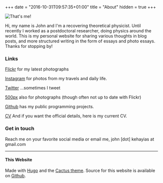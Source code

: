 +++
date = "2016-10-31T09:57:35+01:00"
title = "About"
hidden = true
+++

![That's me!](/images/avatar.jpg)

Hi, my name is John and I'm a recovering theoretical physicist. Until recently I worked as a postdoctoral researcher, doing physics around the world. This is my personal website for sharing various thoughts in blog posts, and more structured writing in the form of essays and photo essays. Thanks for stopping by!

### Links

[Flickr](https://www.flickr.com/9bladed)
for my latest photographs

[Instagram](https://www.instagram.com/9bladed)
for photos from my travels and daily life.

[Twitter](https://www.twitter.com/9bladed)
...sometimes I tweet

[500px](https://500px.com/9bladed)
also for photographs (though often not up to date with Flickr)

[Github](https://www.github.com/podiki)
has my public programming projects.

[CV](/files/cv.pdf)
And if you want the official details, here is my current CV.

### Get in touch

Reach me on your favorite social media or email me, john [dot] kehayias at gmail.com

***

#### This Website

Made with [Hugo](https://gohugo.io/) and the [Cactus theme](http://themes.gohugo.io/cactus/). Source for this website is available on [Github](https://github.com/podiki/9bladed.com).
